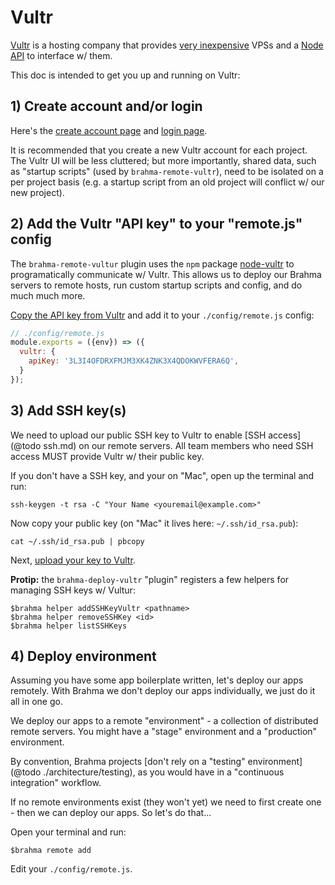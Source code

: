 # Vultr

[Vultr](https://www.vultr.com) is a hosting company that provides [very inexpensive](https://www.vultr.com/pricing) VPSs and a [Node API](https://github.com/DeviaVir/node-vultr) to interface w/ them.

This doc is intended to get you up and running on Vultr:

## 1) Create account and/or login
Here's the [create account page](https://www.vultr.com/register) and [login page](https://my.vultr.com).

It is recommended that you create a new Vultr account for each project. The Vultr UI will be less cluttered; but more importantly, shared data, such as "startup scripts" (used by `brahma-remote-vultr`), need to be isolated on a per project basis (e.g. a startup script from an old project will conflict w/ our new project).

## 2) Add the Vultr "API key" to your "remote.js" config
The `brahma-remote-vultur` plugin uses the `npm` package [node-vultr](https://github.com/DeviaVir/node-vultr) to programatically communicate w/ Vultr. This allows us to deploy our Brahma servers to remote hosts, run custom startup scripts and config, and do much much more.

[Copy the API key from Vultr](https://my.vultr.com/settings/#settingsapi) and add it to your `./config/remote.js` config:

```javascript
// ./config/remote.js
module.exports = ({env}) => ({
  vultr: {
    apiKey: '3L3I4OFDRXFMJM3XK4ZNK3X4QDOKWVFERA6Q',
  }
});

```

## 3) Add SSH key(s)
We need to upload our public SSH key to Vultr to enable [SSH access](@todo ssh.md) on our remote servers. All team members who need SSH access MUST provide Vultr w/ their public key.

If you don't have a SSH key, and your on "Mac", open up the terminal and run:
```
ssh-keygen -t rsa -C "Your Name <youremail@example.com>"
```

Now copy your public key (on "Mac" it lives here: `~/.ssh/id_rsa.pub`):
```
cat ~/.ssh/id_rsa.pub | pbcopy
```

Next, [upload your key to Vultr](https://my.vultr.com/sshkeys/).

**Protip:** the `brahma-deploy-vultr` "plugin" registers a few helpers for managing SSH keys w/ Vultur:

```
$brahma helper addSSHKeyVultr <pathname>
$brahma helper removeSSHKey <id>
$brahma helper listSSHKeys
```

## 4) Deploy environment
Assuming you have some app boilerplate written, let's deploy our apps remotely. With Brahma we don't deploy our apps individually, we just do it all in one go.

We deploy our apps to a remote "environment" - a collection of distributed remote servers. You might have a "stage" environment and a "production" environment.

By convention, Brahma projects [don't rely on a "testing" environment](@todo ./architecture/testing), as you would have in a "continuous integration" workflow.

If no remote environments exist (they won't yet) we need to first create one - then we can deploy our apps. So let's do that...

Open your terminal and run:
```
$brahma remote add
```

Edit your `./config/remote.js`.
